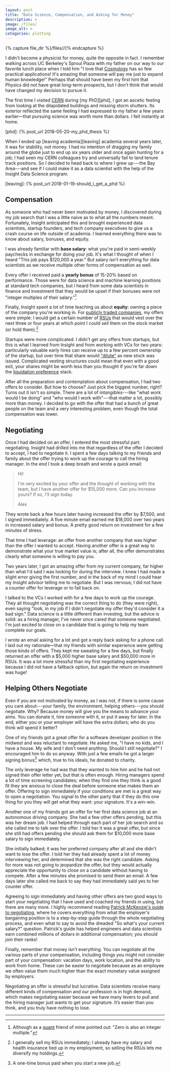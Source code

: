 ```yaml
---
layout: post
title: "Data Science, Compensation, and Asking for Money"
description: >
image: /files/
image_alt: >
categories: plotting
---
```


{% capture file_dir %}/files//{% endcapture %}

I didn't become a physicist for money, quite the opposite in fact. I remember
walking across UC Berkeley's Sproul Plaza with my father on our way to our
favorite lunch place when I told him "I love that [Cosmology][Cosmology] has
so few practical applications! It's amazing that someone will pay me just to
expand human knowledge!" Perhaps that should have been my first hint that
Physics did not have great long-term prospects, but I don't think that would
have changed my decision to pursue it.

[cosmology]: https://en.wikipedia.org/wiki/Cosmology

The first time I visited [CERN][cern] during [my PhD][phd], I got an ascetic
feeling from looking at the dilapidated buildings and missing storm shutters.
Its exterior reflected the same feeling I had expressed to my father a few
years earlier—that pursuing science was worth more than dollars. I felt
instantly at home.

[cern]: https://en.wikipedia.org/wiki/CERN
[phd]: {% post_url 2018-05-20-my_phd_thesis %}

When I ended up [leaving academia][leaving] academia several years later, it
was for stability, not money. I had no intention of dragging my family around
the globe just to end up six years older and once again hunting for a job; I
had seen my CERN colleagues try and universally fail to land tenure track
positions. So I decided to head back to where I grew up---the Bay Area---and
see if I could make it as a data scientist with the help of the Insight Data Science
program.

[leaving]: {% post_url 2018-01-19-should_i_get_a_phd %}

## Compensation

As someone who had never been motivated by money, I discovered during my job
search that I was a little naive as to what all the numbers meant.
Fortunately, Insight anticipated this and brought experienced data scientists,
startup founders, and tech company executives to give us a crash course on
life outside of academia. I learned everything there was to know about salary,
bonuses, and equity.

I was already familiar with **base salary**: what you're paid in semi-weekly
paychecks in exchange for doing your job. It's what I thought of when I heard
"This job pays $120,000 a year." But salary isn't everything for data
scientists as we receive multiple other forms of compensation as well.

Every offer I received paid a **yearly bonus** of 15-20% based on performance.
Those were for data science and machine learning positions at standard tech
companies, but I heard from some data scientists in finance and investment
that they would be upset if their bonuses were not "integer multiples of their
salary."[^1]

Finally, Insight spent a lot of time teaching us about **equity**: owning a
piece of the company you're working in. For [publicly traded
companies][public], my offers were simple: I would get a certain number of
[RSUs][rsu] that would vest over the next three or four years at which point I
could sell them on the stock market (or hold them).[^2]

[public]: https://en.wikipedia.org/wiki/Public_company
[rsu]: https://en.wikipedia.org/wiki/Restricted_stock

Startups were more complicated. I didn't get any offers from startups, but
this is what I learned from Insight and from working with VCs for two years:
particularly valuable early hires can receive up to a few percent ownership of
the startup, but over time that share would ["dilute"][dilution] as new stock
was issued. Complicated vesting structures could mean that even with a good exit,
your shares might be worth less than you thought if you're far down the
[liquidation preference][lp] stack.

[dilution]: https://en.wikipedia.org/wiki/Stock_dilution
[lp]: https://en.wikipedia.org/wiki/Liquidation_preference

After all the preparation and contemplation about compensation, I had two
offers to consider. But how to choose? Just pick the biggest number, right?
Turns out it isn't so simple. There are a lot of _intangibles_---like "what
work would I be doing" and "who would I work with"---that matter a lot,
possibly more than money. I decided to go with the offer that had a bunch of
great people on the team and a very interesting problem, even though the total
compensation was lower.

## Negotiating

Once I had decided on an offer, I entered the most stressful part:
negotiating. Insight had drilled into me that regardless of the offer I
decided to accept, I had to negotiate it. I spent a few days talking to my
friends and family about the offer trying to work up the courage to call the
hiring manager. In the end I took a deep breath and wrote a quick email:

> Hi!
> 
> I'm very excited by your offer and the thought of working with the team, but
> I have another offer for $15,000 more. Can you increase yours? If so, I'll
> sign today.
> 
> Alex

They wrote back a few hours later having increased the offer by $7,500, and I
signed immediately. A five minute email earned me $18,000 over two years in
increased salary and bonus. A pretty good return on investment for a few
minutes of stress.

That time I had leverage: an offer from another company that was higher than
the offer I wanted to accept. Having another offer is a great way to
demonstrate what your true market value is; after all, the offer demonstrates
clearly what someone is willing to pay you.

Two years later, I got an amazing offer from my current company, far higher
than what I'd said I was looking for during the interview. I knew I had made a
slight error giving the first number, and in the back of my mind I could hear
my Insight advisor telling me to negotiate. But I was nervous; I did not have
a counter offer for leverage or to fall back on.

I talked to the VCs I worked with for a few days to work up the courage. They
all thought negotiating was the correct thing to do (they were right), even
saying "look, in my job if I didn't negotiate my offer they'd consider it a
bad sign." Data science is a little different than investing, but the advice
is solid: as a hiring manager, I've never once cared that someone negotiated.
I'm just excited to close on a candidate that is going to help my team
complete our goals.

I wrote an email asking for a lot and got a reply back asking for a phone
call. I laid out my rationale—that my friends with similar experience were
getting those kinds of offers. They kept me sweating for a few days, but
finally returned an offer with a $5,000 higher base salary and $50,000 more in
RSUs. It was a lot more stressful than my first negotiating experience because
I did not have a fallback option, but again the return on investment was huge!

## Helping Others Negotiate

Even if you are not motivated by money, as I was not, if there is some cause
you care about---your family, the environment, helping others---you should
negotiate. Why? Because money will give you the means to advance your aims.
You can donate it, hire someone with it, or put it away for later. In the end,
either you or your employer will have the extra dollars; who do you think will
spend it better?

One of my friends got a great offer for a software developer position in the
midwest and was reluctant to negotiate. He asked me, "I have no kids, and I have a
house. My wife and I don't need anything. Should I still negotiate?" I
encouraged him to do so anyway. With just a few emails he got a larger signing
bonus[^3] which, true to his ideals, he donated to charity.

The only leverage he had was that they wanted to hire him and he had not
signed their offer letter yet, but that is often enough. Hiring managers spend
a lot of time screening candidates; when they find one they think is a good
fit they are anxious to close the deal before someone else makes them an
offer. Offering to sign immediately if your conditions are met is a great way
to open a negotiation. You signal to the other party that if they do this one
thing for you they will get what they want: your signature. It's a win-win.

Another one of my friends got an offer for her first data science job at an
autonomous driving company. She had a few other offers pending, but this was
her dream job. I had helped through each part of her job search and so she
called me to talk over the offer. I told her it was a great offer, but since
she still had offers pending she should ask them for $10,000 more base salary
to sign immediately.

She initially balked; it was her preferred company after all and she didn't
want to lose the offer. I told her they had already spent a lot of money
interviewing her, and determined that she was the right candidate. Asking for
more was not going to jeopardize the offer, but they would actually appreciate
the opportunity to close on a candidate without having to compete. After a few
minutes she promised to send them an email. A few days later she called me
back to say they had immediately said yes to her counter offer.

Agreeing to sign immediately and having other offers are two good ways to
start your negotiating that I have used and coached my friends in using, but
there are many more. I highly recommend reading [Patrick McKenzie's guide to
negotiating][patio11], where he covers everything from what the employer's
bargaining position is to a step-by-step guide through the whole negotiating
process, and even what to say to avoid the dreaded "So what's your current
salary?" question. Patrick's guide has helped engineers and data scientists
earn combined millions of dollars in additional compensation; you should join
their ranks!

[patio11]: https://www.kalzumeus.com/2012/01/23/salary-negotiation/

Finally, remember that money isn't everything. You can negotiate all the
various parts of your compensation, including things you might not consider
part of your compensation: vacation days, work location, and the ability to
work from home. These can be easier to negotiate because as an employee we
often value them much higher than the exact monetary value assigned by
employers.

Negotiating an offer is stressful but lucrative. Data scientists receive many 
different kinds of compensation and our profession is in high demand, which 
makes negotiating easier because we have many levers to pull and the hiring 
manager just wants to get your signature. It’s easier than you think, and you 
truly have nothing to lose.

---

[^1]: Although as a [quant][quant] friend of mine pointed out: "Zero is also an integer multiple."
[^2]: I generally sell my RSUs immediately; I already have my salary and health insurance tied up in my employment, so selling the RSUs lets me diversify my holdings.
[^3]: A one-time bonus paid when you start a new job.

[quant]: https://en.wikipedia.org/wiki/Quantitative_analysis_(finance)
